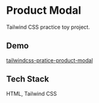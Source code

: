 # Product Modal

Tailwind CSS practice toy project.

## Demo

[tailwindcss-pratice-product-modal](https://beescuit9510.github.io/tailwindcss-pratice-product-modal/)

## Tech Stack

HTML, Tailwind CSS
